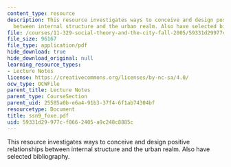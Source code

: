 ```yaml
---
content_type: resource
description: This resource investigates ways to conceive and design positive relationships
  between internal structure and the urban realm. Also have selected bibliography.
file: /courses/11-329-social-theory-and-the-city-fall-2005/59331d29977cf8662405a9c248c8885c_ssn9_foxe.pdf
file_size: 96167
file_type: application/pdf
hide_download: true
hide_download_original: null
learning_resource_types:
- Lecture Notes
license: https://creativecommons.org/licenses/by-nc-sa/4.0/
ocw_type: OCWFile
parent_title: Lecture Notes
parent_type: CourseSection
parent_uid: 25585a0b-e6a4-91b3-37f4-6f1ab74304bf
resourcetype: Document
title: ssn9_foxe.pdf
uid: 59331d29-977c-f866-2405-a9c248c8885c
---
```

This resource investigates ways to conceive and design positive relationships between internal structure and the urban realm. Also have selected bibliography.